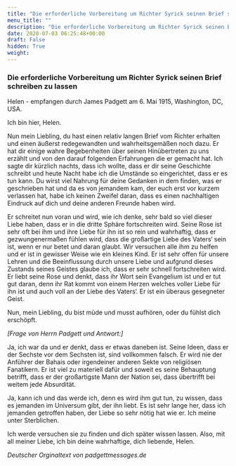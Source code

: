 ```yaml
---
title: "Die erforderliche Vorbereitung um Richter Syrick seinen Brief schreiben zu lassen"
menu_title: ""
description: "Die erforderliche Vorbereitung um Richter Syrick seinen Brief schreiben zu lassen"
date: 2020-07-03 06:25:48+00:00
draft: False
hidden: True
weight:
---
```

### Die erforderliche Vorbereitung um Richter Syrick seinen Brief schreiben zu lassen

Helen - empfangen durch James Padgett am 6. Mai 1915, Washington, DC, USA.

Ich bin hier, Helen.

Nun mein Liebling, du hast einen relativ langen Brief vom Richter erhalten und einen äußerst redegewandten und wahrheitsgemäßen noch dazu. Er hat dir einige wahre Begebenheiten über seinen Hinübertreten zu uns erzählt und von den darauf folgenden Erfahrungen die er gemacht hat. Ich sagte dir kürzlich nachts, dass ich wollte, dass er dir seine Geschichte schreibt und heute Nacht habe ich die Umstände so eingerichtet, dass er es tun kann. Du wirst viel Nahrung für deine Gedanken in dem finden, was er geschrieben hat und da es von jemandem kam, der euch erst vor kurzem verlassen hat, habe ich keinen Zweifel daran, dass es einen nachhaltigen Eindruck auf dich und deine anderen Freunde haben wird.

Er schreitet nun voran und wird, wie ich denke, sehr bald so viel dieser Liebe haben, dass er in die dritte Sphäre fortschreiten wird. Seine Rose ist sehr oft bei ihm und ihre Liebe für ihn ist so rein und wahrhaftig, dass er gezwungenermaßen fühlen wird, dass die großartige Liebe des Vaters‘ sein ist, wenn er nur betet und daran glaubt. Wir versuchen alle ihm zu helfen und er ist in gewisser Weise wie ein kleines Kind. Er ist sehr offen für unsere Lehren und die Beeinflussung durch unsere Liebe und aufgrund dieses Zustands seines Geistes glaube ich, dass er sehr schnell fortschreiten wird. Er liebt seine Rose und denkt, dass ihr Wort sein Evangelium ist und er tut gut daran, denn ihr Rat kommt von einem Herzen welches voller Liebe für ihn ist und auch voll an der Liebe des Vaters‘. Er ist ein überaus gesegneter Geist.

Nun, mein Liebling, du bist müde und musst aufhören, oder du fühlst dich erschöpft.

*[Frage von Herrn Padgett und Antwort:]*

Ja, ich war da und er denkt, dass er etwas daneben ist. Seine Ideen, dass er der Sechste vor dem Sechsten ist, sind vollkommen falsch. Er wird nie der Anführer der Bahais oder irgendeiner anderen Sekte von religiösen Fanatikern. Er ist viel zu materiell dafür und soweit es seine Behauptung betrifft, dass er der großartigste Mann der Nation sei, dass übertrifft bei weitem jede Absurdität.

Ja, kann ich und das werde ich, denn es wird ihm gut tun, zu wissen, dass es jemanden im Universum gibt, der ihn liebt. Es ist sehr lange her, dass ich jemanden getroffen haben, der Liebe so sehr nötig hat wie er. Ich meine unter Sterblichen.

Ich werde versuchen sie zu finden und dich später wissen lassen. Also, mit all meiner Liebe, ich bin deine wahrhaftige, dich liebende, Helen.

*Deutscher Orginaltext von padgettmessages.de*
